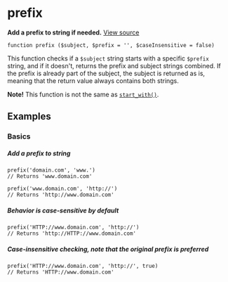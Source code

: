 
# prefix

**Add a prefix to string if needed.** [View source](https://bitbucket.org/Eiskis/baseline.php/src/default/source/strings/prefix/prefix.php?at=default)

	function prefix ($subject, $prefix = '', $caseInsensitive = false)

This function checks if a `$subject` string starts with a specific `$prefix` string, and if it doesn't, returns the prefix and subject strings combined. If the prefix is already part of the subject, the subject is returned as is, meaning that the return value always contains both strings.

**Note!** This function is not the same as [`start_with()`](/strings/start_with/start_with).



## Examples

### Basics

##### Add a prefix to string
	prefix('domain.com', 'www.')
	// Returns 'www.domain.com'

	prefix('www.domain.com', 'http://')
	// Returns 'http://www.domain.com'

##### Behavior is case-sensitive by default
	prefix('HTTP://www.domain.com', 'http://')
	// Returns 'http://HTTP://www.domain.com'

##### Case-insensitive checking, note that the original prefix is preferred
	prefix('HTTP://www.domain.com', 'http://', true)
	// Returns 'HTTP://www.domain.com'
